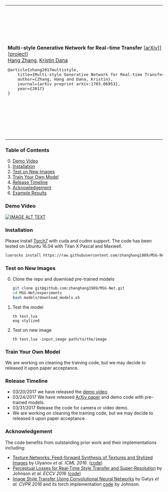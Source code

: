 <table width="100%" border="0" cellspacing="15" cellpadding="0">
	<tbody>
		<tr>
			<td>
			<b>Multi-style Generative Network for Real-time Transfer</b>  [<a href="https://arxiv.org/pdf/1703.06953.pdf">arXiv]</a>] [<a href="http://computervisionrutgers.github.io/MSG-Net/">project</a>]  <br>
  <a href="http://hangzh.com/">Hang Zhang</a>,  <a href="http://eceweb1.rutgers.edu/vision/dana.html">Kristin Dana</a>
<pre>
@article{zhang2017multistyle,
	title={Multi-style Generative Network for Real-time Transfer},
	author={Zhang, Hang and Dana, Kristin},
	journal={arXiv preprint arXiv:1703.06953},
	year={2017}
}
</pre>
			</td>
			<td width="440"><a><img src ="https://raw.githubusercontent.com/zhanghang1989/MSG-Net/master/images/figure1.jpg" width="420px" border="1"></a></td>
		</tr>
	</tbody>
</table>

### Table of Contents
0. [Demo Video](#demo-video)
0. [Installation](#installation)
0. [Test on New Images](#test-on-new-images)
0. [Train Your Own Model](#train-your-own-model)
0. [Release Timeline](#release-timeline)
0. [Acknowledgement](#acknowledgement)
0. [Example Results](Examples.md)

### Demo Video 
[![IMAGE ALT TEXT](http://img.youtube.com/vi/oy6pWNWBt4Y/0.jpg)](http://www.youtube.com/watch?v=oy6pWNWBt4Y "Video Title")

### Installation
Please install [Torch7](http://torch.ch/) with cuda and cudnn support. The code has been tested on Ubuntu 16.04 with Titan X Pascal and Maxwell.
```bash
luarocks install https://raw.githubusercontent.com/zhanghang1989/MSG-Net/master/texture-scm-1.rockspec
```

### Test on New Images

0. Clone the repo and download pre-trained models
	```bash
	git clone git@github.com:zhanghang1989/MSG-Net.git
	cd MSG-Net/experiments
	bash models/download_models.sh 
	```
0. Test the model
	```
	th test.lua
	eog stylized
	```
0. Test on new image
	```
	th test.lua -input_image path/to/the/image
	```

### Train Your Own Model
We are working on cleaning the training code, but we may decide to released it upon paper acceptance.

### Release Timeline
- 03/20/2017 we have released the [demo video](https://www.youtube.com/watch?v=oy6pWNWBt4Y).
- 03/24/2017 We have released [ArXiv paper](https://arxiv.org/pdf/1703.06953.pdf) and demo code with pre-trained models.
- 03/31/2017 Release the code for camera or video demo.
- We are working on cleaning the training code, but we may decide to released it upon paper acceptance.

### Acknowledgement
The code benefits from outstanding prior work and their implementations including:
- [Texture Networks: Feed-forward Synthesis of Textures and Stylized Images](https://arxiv.org/pdf/1603.03417.pdf) by Ulyanov *et al. ICML 2016*. ([code](https://github.com/DmitryUlyanov/texture_nets))
- [Perceptual Losses for Real-Time Style Transfer and Super-Resolution](https://arxiv.org/pdf/1603.08155.pdf) by Johnson *et al. ECCV 2016* ([code](https://github.com/jcjohnson/fast-neural-style))
- [Image Style Transfer Using Convolutional Neural Networks](http://www.cv-foundation.org/openaccess/content_cvpr_2016/papers/Gatys_Image_Style_Transfer_CVPR_2016_paper.pdf) by Gatys *et al. CVPR 2016* and its torch implementation [code](https://github.com/jcjohnson/neural-style) by Johnson.
